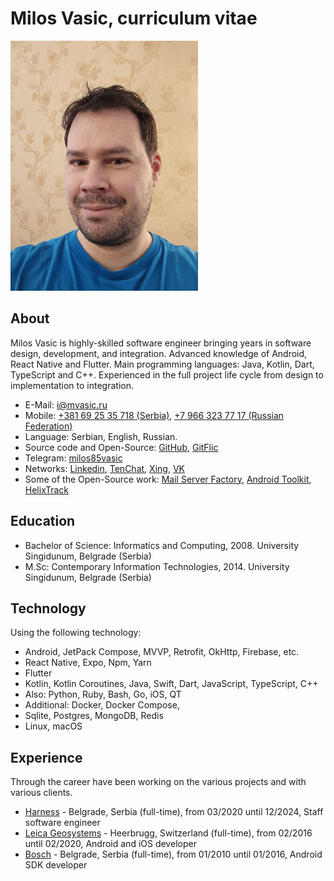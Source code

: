 # Milos Vasic, curriculum vitae

![Milos Vasic](assets/images/milosvasic.png)

## About

Milos Vasic is highly-skilled software engineer bringing years in software design, development, and
integration. Advanced knowledge of Android, React Native and Flutter. 
Main programming languages: Java, Kotlin, Dart, TypeScript and C++. 
Experienced in the full project life cycle from design to implementation to integration.

- E-Mail: [i@mvasic.ru](mailto:i@mvasic.ru)
- Mobile: [+381 69 25 35 718 (Serbia)](tel:+381692535718), [+7 966 323 77 17 (Russian Federation)](tel:+79663237717)
- Language: Serbian, English, Russian.
- Source code and Open-Source: [GitHub](https://github.com/milos85vasic), [GitFlic](https://gitflic.ru/user/milosvasic)
- Telegram: [milos85vasic](https://t.me/milos85vasic)
- Networks: [Linkedin](https://www.linkedin.com/in/милош-васић-53778682/), [TenChat](https://tenchat.ru/milosvasic), [Xing](https://www.xing.com/profile/Milos_Vasic4/cv), [VK](https://vk.com/milos.vasic)
- Some of the Open-Source work: [Mail Server Factory](https://github.com/Server-Factory/Mail-Server-Factory), [Android Toolkit](https://github.com/red-elf/Android-Toolkit), [HelixTrack](https://github.com/Helix-Track/Core)

## Education

- Bachelor of Science: Informatics and Computing, 2008. University Singidunum, Belgrade (Serbia)
- M.Sc: Contemporary Information Technologies, 2014. University Singidunum, Belgrade (Serbia)

## Technology

Using the following technology:

- Android, JetPack Compose, MVVP, Retrofit, OkHttp, Firebase, etc.
- React Native, Expo, Npm, Yarn
- Flutter
- Kotlin, Kotlin Coroutines, Java, Swift, Dart, JavaScript, TypeScript, C++
- Also: Python, Ruby, Bash, Go, iOS, QT
- Additional: Docker, Docker Compose, 
- Sqlite, Postgres, MongoDB, Redis
- Linux, macOS

## Experience

Through the career have been working on the various projects and with various clients.

- [Harness](http://harness.io/) - Belgrade, Serbia (full-time), from 03/2020 until 12/2024, Staff software engineer
- [Leica Geosystems](https://leica-geosystems.com/) - Heerbrugg, Switzerland (full-time), from 02/2016 until 02/2020, Android and iOS developer
- [Bosch](https://www.bosch.rs/) - Belgrade, Serbia (full-time), from 01/2010 until 01/2016, Android SDK developer